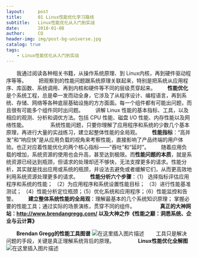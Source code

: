 ```yaml
---
layout:     post
title:      01 Linux性能优化学习路线
subtitle:   Linux性能优化从入门到实战
date:       2018-01-08
author:     CQ
header-img: img/post-bg-universe.jpg
catalog: true
tags:
    - Linux性能优化从入门到实战
---
```


&emsp;&emsp;我通过阅读各种相关书籍，从操作系统原理、到 Linux内核，再到硬件驱动程序等等。
&emsp;&emsp;把观察到的性能问题跟系统原理关联起来，特别是把系统从应用程序、库函数、系统调用、再到内核和硬件等不同的层级贯穿起来。
&emsp;&emsp;**性能优化**是个系统工程，总是牵一发而动全身，它涉及了从程序设计、编程语言，再到系统、存储、网络等各种底层基础设施的方方面面。每一个组件都有可能出问题，而且很有可能多个组件同时出问题。
&emsp;&emsp;讲解 Linux 性能的基本指标、工具，以及相应的观测、分析和调优方法。包括 CPU 性能、磁盘 I/O 性能、内存性能以及网络性能。
&emsp;&emsp;
&emsp;&emsp;系统性能问题，只要你理解了应用程序和系统的少数几个基本原理，再进行大量的实战练习，建立起整体性能的全局观。
&emsp;&emsp;**性能指标**：“高并发”和“响应快”是从应用负载的视角来考察性能，直接影响了产品终端的用户体验。也正对应着性能优化的两个核心指标——“吞吐”和“延时”。
&emsp;&emsp;随着应用负载的增加，系统资源的使用也会升高，甚至达到极限。而**性能问题的本质**，就是系统资源已经达到瓶颈，但请求的处理却还不够快，无法支撑更多的请求。性能分析，其实就是找出应用或系统的瓶颈，并设法去避免或者缓解它们，从而更高效地利用系统资源处理更多的请求。
&emsp;&emsp;**性能分析六个步骤**：（1） 选择指标评估应用程序和系统的性能； （2）为应用程序和系统设置性能目标； （3）进行性能基准测试； （4）性能分析定位瓶颈；（5）优化系统和应用程序；（6）性能监控和告警。
&emsp;&emsp;**建立整体系统性能的全局观**：理解最基本的几个系统知识原理； 掌握必要的性能工具；通过实际的场景演练，贯穿不同的组件。
&emsp;&emsp;
&emsp;&emsp; **真正的大神网站：http://www.brendangregg.com/ 以及大神之作《性能之巅：洞悉系统、企业与云计算》**

&emsp;&emsp;**Brendan Gregg的性能工具图谱**
![在这里插入图片描述](https://img-blog.csdnimg.cn/20181215212309948.png?x-oss-process=image/watermark,type_ZmFuZ3poZW5naGVpdGk,shadow_10,text_aHR0cHM6Ly9ibG9nLmNzZG4ubmV0L3FjY3oxMjM0NTY=,size_16,color_FFFFFF,t_70)
&emsp;&emsp;工具只是解决问题的手段，关键是真正理解系统背后的原理。
&emsp;&emsp;
&emsp;&emsp;**Linux性能优化全解图**
![在这里插入图片描述](https://img-blog.csdnimg.cn/20181215213245357.png?x-oss-process=image/watermark,type_ZmFuZ3poZW5naGVpdGk,shadow_10,text_aHR0cHM6Ly9ibG9nLmNzZG4ubmV0L3FjY3oxMjM0NTY=,size_16,color_FFFFFF,t_70)

